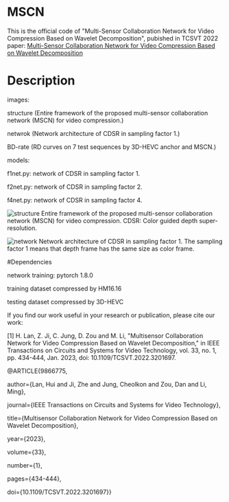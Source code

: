# MSCN

This is the official code of "Multi-Sensor Collaboration Network for Video Compression Based on Wavelet Decomposition", pubished in TCSVT 2022
paper: [Multi-Sensor Collaboration Network for Video Compression Based on Wavelet Decomposition](https://ieeexplore.ieee.org/document/9866775)

# Description

images: 

structure (Entire framework of the proposed multi-sensor collaboration network (MSCN) for video compression.)

netwrok (Network architecture of CDSR in sampling factor 1.)     

BD-rate (RD curves on 7 test sequences by 3D-HEVC anchor and MSCN.)

models:

f1net.py: network of CDSR in sampling factor 1.

f2net.py: network of CDSR in sampling factor 2.

f4net.py: network of CDSR in sampling factor 4.

![structure](https://user-images.githubusercontent.com/55533905/226543568-f8f0dfc5-839b-4e56-abc6-1ba1b711dfd3.png)
Entire framework of the proposed multi-sensor collaboration network (MSCN) for video compression. CDSR: Color guided depth super-resolution.

![network](https://user-images.githubusercontent.com/55533905/226543635-d3e3a8ad-c706-424e-9506-2662719ef2f6.png)
 Network architecture of CDSR in sampling factor 1. The sampling factor 1 means that depth frame has the same size as color frame.
 
#Dependencies

network training: pytorch 1.8.0

training dataset compressed by HM16.16

testing dataset compressed by 3D-HEVC

If you find our work useful in your research or publication, please cite our work:

[1] H. Lan, Z. Ji, C. Jung, D. Zou and M. Li, "Multisensor Collaboration Network for Video Compression Based on Wavelet Decomposition," in IEEE Transactions on Circuits and Systems for Video Technology, vol. 33, no. 1, pp. 434-444, Jan. 2023, doi: 10.1109/TCSVT.2022.3201697.

@ARTICLE{9866775,

  author={Lan, Hui and Ji, Zhe and Jung, Cheolkon and Zou, Dan and Li, Ming},
  
  journal={IEEE Transactions on Circuits and Systems for Video Technology}, 
  
  title={Multisensor Collaboration Network for Video Compression Based on Wavelet Decomposition}, 
  
  year={2023},
  
  volume={33},
  
  number={1},
  
  pages={434-444},
  
  doi={10.1109/TCSVT.2022.3201697}}
